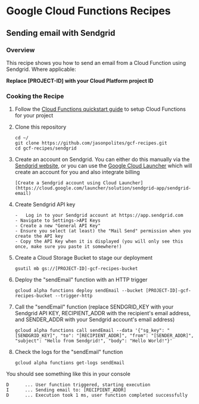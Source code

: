 # Google Cloud Functions Recipes
## Sending email with Sendgrid

### Overview
This recipe shows you how to send an email from a Cloud Function using Sendgrid.  Where applicable:

**Replace [PROJECT-ID] with your Cloud Platform project ID**

### Cooking the Recipe
1.	Follow the [Cloud Functions quickstart guide](https://cloud.google.com/functions/docs) to setup Cloud Functions for your project

2.	Clone this repository

		cd ~/
		git clone https://github.com/jasonpolites/gcf-recipes.git
		cd gcf-recipes/sendgrid
		
3.	Create an account on Sendgrid.  You can either do this manually via the [Sendgrid website](https://sendgrid.com/free), or you can use the [Google Cloud Launcher](https://cloud.google.com/launcher) which will create an account for you and also integrate billing

		[Create a Sendgrid account using Cloud Launcher](https://cloud.google.com/launcher/solution/sendgrid-app/sendgrid-email)

4. 	Create Sendgrid API key

		-	Log in to your Sendgrid account at https://app.sendgrid.com
		- Navigate to Settings->API Keys
		- Create a new "General API Key"
		- Ensure you select (at least) the "Mail Send" permission when you create the API key
		- Copy the API Key when it is displayed (you will only see this once, make sure you paste it somewhere!)

5. 	Create a Cloud Storage Bucket to stage our deployment

		gsutil mb gs://[PROJECT-ID]-gcf-recipes-bucket

6.	Deploy the "sendEmail" function with an HTTP trigger
	
		gcloud alpha functions deploy sendEmail --bucket [PROJECT-ID]-gcf-recipes-bucket --trigger-http

8. 	Call the "sendEmail" function (replace SENDGRID_KEY with your Sendgrid API KEY, RECIPIENT_ADDR with the recipient's email address, and SENDER_ADDR with your Sendgrid account's email address)

		gcloud alpha functions call sendEmail --data '{"sg_key": "[SENDGRID_KEY]", "to": "[RECIPIENT_ADDR]", "from": "[SENDER_ADDR]", "subject": "Hello from Sendgrid!", "body": "Hello World!"}' 
		
9.	Check the logs for the "sendEmail" function

		gcloud alpha functions get-logs sendEmail
		
	
You should see something like this in your console
```
D      ... User function triggered, starting execution
I      ... Sending email to: [RECIPIENT_ADDR]
D      ... Execution took 1 ms, user function completed successfully
```
